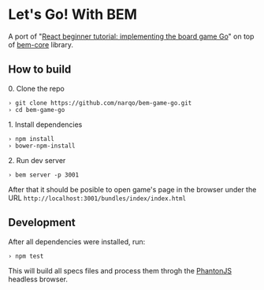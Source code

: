 Let's Go! With BEM
==================

A port of "[React beginner tutorial: implementing the board game Go][1]" on top of [bem-core][1] library.

## How to build

0\. Clone the repo

```
› git clone https://github.com/narqo/bem-game-go.git
› cd bem-game-go
```

1\. Install dependencies

```
› npm install
› bower-npm-install
```

2\. Run dev server

```
› bem server -p 3001
```

After that it should be posible to open game's page in the browser under the URL `http://localhost:3001/bundles/index/index.html`

## Development

After all dependencies were installed, run:

```
› npm test
```

This will build all specs files and process them throgh the [PhantonJS][3] headless browser.

[1]: http://cjlarose.com/2014/01/09/react-board-game-tutorial.html
[2]: https://github.com/bem/bem-core/
[3]: http://phantomjs.org

